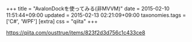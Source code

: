 +++
title = "AvalonDockを使ってみる(非MVVM)"
date = 2015-02-10 11:51:44+09:00
updated = 2015-02-13 02:21:09+09:00
taxonomies.tags = ['C#', 'WPF']
[extra]
css = "qiita"
+++

<https://qiita.com/ousttrue/items/823f2d3d756c1c433ce8>

